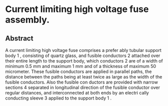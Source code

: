 # Current limiting high voltage fuse assembly.

## Abstract
A current limiting high voltage fuse comprises a prefer ably tubular support body 1 , consisting of quartz glass, and fusible conductors 2 attached over their entire length to the support body, which conductors 2 are of a width of minimum 0.5 mm and maximum 1 mm and of a thickness of maximum 50 micrometer. These fusible conductors are applied in parallel paths, the distance between the paths being at least twice as large as the width of the fusible conductors. Also the fusible con ductors are provided with narrow sections 4 separated in longitudinal direction of the fusible conductor over regular distances, and interconnected at both ends by an electri cally conducting sleeve 3 applied to the support body 1 .